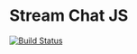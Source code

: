 # Stream Chat JS

[![Build Status](https://travis-ci.com/GetStream/stream-chat-js.svg?branch=master)](https://travis-ci.com/GetStream/stream-chat-js)
